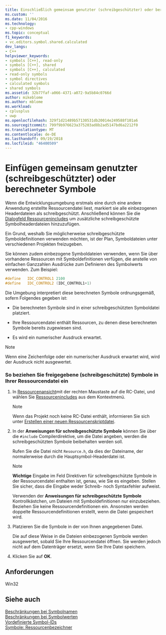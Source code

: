 ```yaml
---
title: Einschließlich gemeinsam genutzter (schreibgeschützter) oder berechneter Symbole | Microsoft-Dokumentation
ms.custom: ''
ms.date: 11/04/2016
ms.technology:
- cpp-windows
ms.topic: conceptual
f1_keywords:
- vc.editors.symbol.shared.calculated
dev_langs:
- C++
helpviewer_keywords:
- symbols [C++], read-only
- symbols [C++], shared
- symbols [C++], calculated
- read-only symbols
- symbol directives
- calculated symbols
- shared symbols
ms.assetid: 32b77faf-a066-4371-a072-9a5b84c0766d
author: mikeblome
ms.author: mblome
ms.workload:
- cplusplus
- uwp
ms.openlocfilehash: 329f1d21489b57130531db20014e249588f101a6
ms.sourcegitcommit: 799f9b976623a375203ad8b2ad5147bd6a2212f0
ms.translationtype: MT
ms.contentlocale: de-DE
ms.lasthandoff: 09/19/2018
ms.locfileid: "46400509"
---
```

# <a name="including-shared-read-only-or-calculated-symbols"></a>Einfügen gemeinsam genutzter (schreibgeschützter) oder berechneter Symbole

Wenn die Entwicklungsumgebung erstmals eine durch eine andere Anwendung erstellte Ressourcendatei liest, markiert sie alle einbezogenen Headerdateien als schreibgeschützt. Anschließend können Sie die [Dialogfeld Ressourcenincludes](../windows/resource-includes-dialog-box.md) um zusätzliche schreibgeschützte Symbolheaderdateien hinzuzufügen.

Ein Grund, weshalb Sie möglicherweise schreibgeschützte Symboldefinitionen verwenden möchten, ist der Plan, Symboldateien unter verschiedenen Projekten freizugeben.

Sie können zudem einbezogene Symboldateien verwenden, wenn Sie über vorhandene Ressourcen mit Symboldefinitionen verfügen, die anstelle von einfachen Ganzzahlen Ausdrücke zum Definieren des Symbolwerts verwenden. Zum Beispiel:

```cpp
#define   IDC_CONTROL1 2100
#define   IDC_CONTROL2 (IDC_CONTROL1+1)  
```

Die Umgebung interpretiert diese berechneten Symbole ordnungsgemäß, sofern Folgendes gegeben ist:

- Die berechneten Symbole sind in einer schreibgeschützten Symboldatei platziert.

- Ihre Ressourcendatei enthält Ressourcen, zu denen diese berechneten Symbole bereits zugewiesen sind.

- Es wird ein numerischer Ausdruck erwartet.

> [!NOTE]
> Wenn eine Zeichenfolge oder ein numerischer Ausdruck erwartet wird, wird der Ausdruck nicht ausgewertet.

### <a name="to-include-shared-read-only-symbols-in-your-resource-file"></a>So beziehen Sie freigegebene (schreibgeschützte) Symbole in Ihrer Ressourcendatei ein

1. In [Ressourcenansicht](../windows/resource-view-window.md)mit der rechten Maustaste auf die RC-Datei, und wählen Sie [Ressourcenincludes](../windows/resource-includes-dialog-box.md) aus dem Kontextmenü.

   > [!NOTE]
   > Wenn das Projekt noch keine RC-Datei enthält, informieren Sie sich unter [Erstellen einer neuen Ressourcenskriptdatei](../windows/how-to-create-a-resource-script-file.md).

2. In der **Anweisungen für schreibgeschützte Symbole** können Sie über die `#include` Compilerdirektive, um die Datei angeben, werden die schreibgeschützten Symbole beibehalten werden soll.

   Rufen Sie die Datei nicht `Resource.h`, da dies der Dateiname, der normalerweise durch die Hauptsymbol-Headerdatei ist.

   > [!NOTE]
   > **Wichtige** Eingabe im Feld Direktiven für schreibgeschützte Symbole in der Ressourcendatei enthalten ist, genau, wie Sie es eingeben. Stellen Sie sicher, dass die Eingabe weder Schreib- noch Syntaxfehler aufweist.

   Verwenden der **Anweisungen für schreibgeschützte Symbole** Kontrollkästchen, um Dateien mit Symboldefinitionen nur einzubeziehen. Beziehen Sie keine Ressourcendefinitionen ein. Ansonsten werden doppelte Ressourcendefinitionen erstellt, wenn die Datei gespeichert wird.

3. Platzieren Sie die Symbole in der von Ihnen angegebenen Datei.

   Die auf diese Weise in die Dateien einbezogenen Symbole werden ausgewertet, sobald Sie Ihre Ressourcendatei öffnen. Sie werden jedoch nicht auf dem Datenträger ersetzt, wenn Sie Ihre Datei speichern.

4. Klicken Sie auf **OK**.

## <a name="requirements"></a>Anforderungen

Win32

## <a name="see-also"></a>Siehe auch

[Beschränkungen bei Symbolnamen](../windows/symbol-name-restrictions.md)<br/>
[Beschränkungen bei Symbolwerten](../windows/symbol-value-restrictions.md)<br/>
[Vordefinierte Symbol-IDs](../windows/predefined-symbol-ids.md)<br/>
[Symbole: Ressourcenbezeichner](../windows/symbols-resource-identifiers.md)